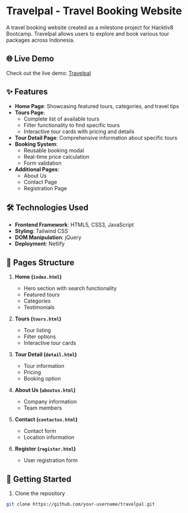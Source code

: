 # Travelpal - Travel Booking Website

A travel booking website created as a milestone project for Hacktiv8 Bootcamp. Travelpal allows users to explore and book various tour packages across Indonesia.

## 🌐 Live Demo

Check out the live demo: [Travelpal](https://travelpal12.netlify.app)

## ✨ Features

-   **Home Page**: Showcasing featured tours, categories, and travel tips
-   **Tours Page**:
    -   Complete list of available tours
    -   Filter functionality to find specific tours
    -   Interactive tour cards with pricing and details
-   **Tour Detail Page**: Comprehensive information about specific tours
-   **Booking System**:
    -   Reusable booking modal
    -   Real-time price calculation
    -   Form validation
-   **Additional Pages**:
    -   About Us
    -   Contact Page
    -   Registration Page

## 🛠️ Technologies Used

-   **Frontend Framework**: HTML5, CSS3, JavaScript
-   **Styling**: Tailwind CSS
-   **DOM Manipulation**: jQuery
-   **Deployment**: Netlify

## 📑 Pages Structure

1. **Home (`index.html`)**

    - Hero section with search functionality
    - Featured tours
    - Categories
    - Testimonials

2. **Tours (`tours.html`)**

    - Tour listing
    - Filter options
    - Interactive tour cards

3. **Tour Detail (`detail.html`)**

    - Tour information
    - Pricing
    - Booking option

4. **About Us (`aboutus.html`)**

    - Company information
    - Team members

5. **Contact (`contactus.html`)**

    - Contact form
    - Location information

6. **Register (`register.html`)**
    - User registration form

## 🚀 Getting Started

1. Clone the repository

```bash
git clone https://github.com/your-username/travelpal.git
```
